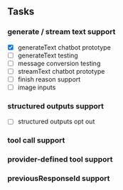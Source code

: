 ## Tasks

### generate / stream text support

- [x] generateText chatbot prototype
- [ ] generateText testing
- [ ] message conversion testing
- [ ] streamText chatbot prototype
- [ ] finish reason support
- [ ] image inputs

### structured outputs support

- [ ] structured outputs opt out

### tool call support

### provider-defined tool support

### previousResponseId support

